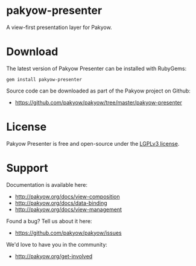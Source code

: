 # pakyow-presenter

A view-first presentation layer for Pakyow.

# Download

The latest version of Pakyow Presenter can be installed with RubyGems:

```
gem install pakyow-presenter
```

Source code can be downloaded as part of the Pakyow project on Github:

- https://github.com/pakyow/pakyow/tree/master/pakyow-presenter

# License

Pakyow Presenter is free and open-source under the [LGPLv3 license](https://choosealicense.com/licenses/gpl-3.0/).

# Support

Documentation is available here:

- http://pakyow.org/docs/view-composition
- http://pakyow.org/docs/data-binding
- http://pakyow.org/docs/view-management

Found a bug? Tell us about it here:

- https://github.com/pakyow/pakyow/issues

We'd love to have you in the community:

- http://pakyow.org/get-involved
